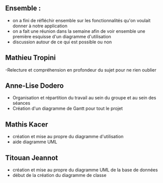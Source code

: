 ## Ensemble : 
- on a fini de réfléchir ensemble sur les fonctionnalités qu'on voulait donner à notre application 
- on a fait une réunion dans la semaine afin de voir ensemble une première esquisse d'un diagramme d'utilisation 
- discussion autour de ce qui est possible ou non 

## Mathieu Tropini
-Relecture et compréhension en profondeur du sujet pour ne rien oublier 

## Anne-Lise Dodero 
- Organisation et répartition du travail au sein du groupe et au sein des séances 
- Création d'un diagramme de Gantt pour tout le projet 

## Mathis Kacer 
- création et mise au propre du diagramme d'utilisation 
- aide diagramme UML 

## Titouan Jeannot
- création et mise au propre du diagramme UML de la base de données 
- début de la création du diagramme de classe 

